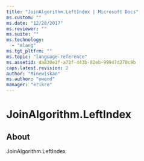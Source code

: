 ```yaml
---
title: "JoinAlgorithm.LeftIndex | Microsoft Docs"
ms.custom: ""
ms.date: "12/28/2017"
ms.reviewer: ""
ms.suite: ""
ms.technology: 
  - "mlang"
ms.tgt_pltfrm: ""
ms.topic: "language-reference"
ms.assetid: da830e2f-a72f-443b-82eb-99947d270c9b
caps.latest.revision: 2
author: "Minewiskan"
ms.author: "owend"
manager: "erikre"
---
```

# JoinAlgorithm.LeftIndex
## About
JoinAlgorithm.LeftIndex

